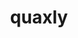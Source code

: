 ---
id: 912
title: quaxly
types: [water]
image: https://raw.githubusercontent.com/PokeAPI/sprites/master/sprites/pokemon/912.png
---